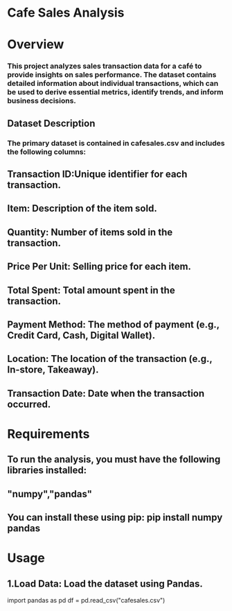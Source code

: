# Cafe Sales Analysis

# Overview
### This project analyzes sales transaction data for a café to provide insights on sales performance. The dataset contains detailed information about individual transactions, which can be used to derive essential metrics, identify trends, and inform business decisions.

## Dataset Description
### The primary dataset is contained in cafesales.csv and includes the following columns:
## Transaction ID:Unique identifier for each transaction.
## Item: Description of the item sold.
## Quantity: Number of items sold in the transaction.
## Price Per Unit: Selling price for each item.
## Total Spent: Total amount spent in the transaction.
## Payment Method: The method of payment (e.g., Credit Card, Cash, Digital Wallet).
## Location: The location of the transaction (e.g., In-store, Takeaway).
## Transaction Date: Date when the transaction occurred.
# Requirements
## To run the analysis, you must have the following libraries installed:
## "numpy","pandas"
## You can install these using pip: pip install numpy pandas
# Usage
## 1.Load Data: Load the dataset using Pandas.
import pandas as pd
df = pd.read_csv("cafesales.csv")

